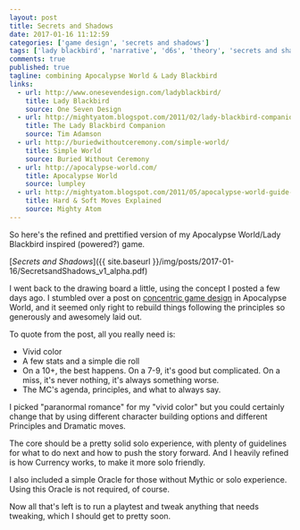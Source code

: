 ```yaml
---
layout: post
title: Secrets and Shadows
date: 2017-01-16 11:12:59
categories: ['game design', 'secrets and shadows']
tags: ['lady blackbird', 'narrative', 'd6s', 'theory', 'secrets and shadows', 'pbta', 'apocalypse world']
comments: true
published: true
tagline: combining Apocalypse World & Lady Blackbird
links:
  - url: http://www.onesevendesign.com/ladyblackbird/
    title: Lady Blackbird
    source: One Seven Design
  - url: http://mightyatom.blogspot.com/2011/02/lady-blackbird-companion.html
    title: The Lady Blackbird Companion
    source: Tim Adamson
  - url: http://buriedwithoutceremony.com/simple-world/
    title: Simple World
    source: Buried Without Ceremony
  - url: http://apocalypse-world.com/
    title: Apocalypse World
    source: lumpley
  - url: http://mightyatom.blogspot.com/2011/05/apocalypse-world-guide-to-hard-moves.html
    title: Hard & Soft Moves Explained
    source: Mighty Atom
---
```


So here's the refined and prettified version of my Apocalypse World/Lady Blackbird inspired (powered?) game.

[*Secrets and Shadows*]({{ site.baseurl }}/img/posts/2017-01-16/SecretsandShadows_v1_alpha.pdf)

I went back to the drawing board a little, using the concept I posted a few days ago. I stumbled over a post on [concentric game design](http://lumpley.com/index.php/anyway/thread/594) in Apocalypse World, and it seemed only right to rebuild things following the principles so generously and awesomely laid out.

To quote from the post, all you really need is:

* Vivid color
* A few stats and a simple die roll
* On a 10+, the best happens. On a 7-9, it's good but complicated. On a miss, it's never nothing, it's always something worse.
* The MC's agenda, principles, and what to always say.

I picked "paranormal romance" for my "vivid color" but you could certainly change that by using different character building options and different Principles and Dramatic moves.

The core should be a pretty solid solo experience, with plenty of guidelines for what to do next and how to push the story forward. And I heavily refined is how Currency works, to make it more solo friendly.

I also included a simple Oracle for those without Mythic or solo experience. Using this Oracle is not required, of course.

Now all that's left is to run a playtest and tweak anything that needs tweaking, which I should get to pretty soon.
